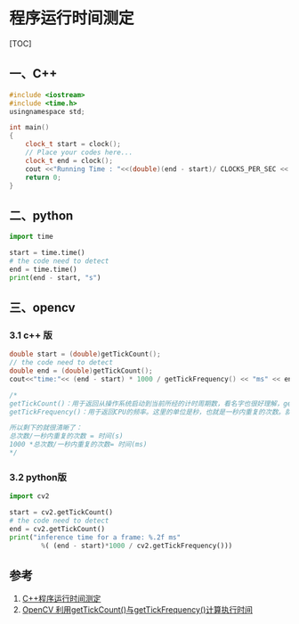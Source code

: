 # 程序运行时间测定

[TOC]

## 一、C++

```c++
#include <iostream>
#include <time.h>
usingnamespace std;

int main()
{
    clock_t start = clock();
    // Place your codes here...
    clock_t end = clock();
    cout <<"Running Time : "<<(double)(end - start)/ CLOCKS_PER_SEC << endl;
    return 0;
}
```

## 二、python

```python
import time

start = time.time()
# the code need to detect
end = time.time()
print(end - start, "s")
```

## 三、opencv

### 3.1 c++ 版

```c++
double start = (double)getTickCount();
// the code need to detect
double end = (double)getTickCount();
cout<<"time:"<< (end - start) * 1000 / getTickFrequency() << "ms" << endl;

/*
getTickCount()：用于返回从操作系统启动到当前所经的计时周期数，看名字也很好理解，get Tick Count(s)。
getTickFrequency()：用于返回CPU的频率。这里的单位是秒，也就是一秒内重复的次数。就是CPU隔多少时间计一次数。

所以剩下的就很清晰了：
总次数/一秒内重复的次数 = 时间(s)
1000 *总次数/一秒内重复的次数= 时间(ms)
*/
```

### 3.2 python版

```python
import cv2

start = cv2.getTickCount()
# the code need to detect
end = cv2.getTickCount()
print("inference time for a frame: %.2f ms"
        %( (end - start)*1000 / cv2.getTickFrequency()))
```

## 参考

1. [C++程序运行时间测定](https://www.cnblogs.com/killerlegend/p/3877703.html)
2. [OpenCV 利用getTickCount()与getTickFrequency()计算执行时间](https://blog.csdn.net/chaipp0607/article/details/71056580)
